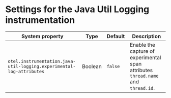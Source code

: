 # Settings for the Java Util Logging instrumentation

| System property | Type    | Default | Description                                          |
|---|---------|--|------------------------------------------------------|
| `otel.instrumentation.java-util-logging.experimental-log-attributes` | Boolean | `false` | Enable the capture of experimental span attributes `thread.name` and `thread.id`. |
